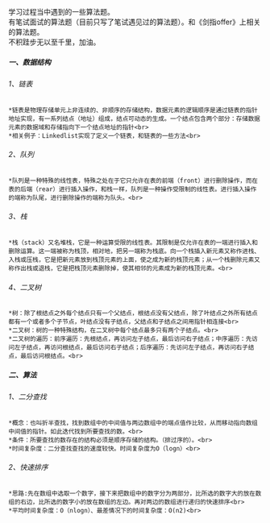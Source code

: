 学习过程当中遇到的一些算法题。<br>
有笔试面试的算法题（目前只写了笔试遇见过的算法题）。和《剑指offer》上相关的算法题。<br>
不积跬步无以至千里，加油。<br>

##### 一、数据结构<br>
   ###### 1、链表<br>
   	*链表是物理存储单元上非连续的、非顺序的存储结构，数据元素的逻辑顺序是通过链表的指针地址实现，有一系列结点（地址）组成，结点可动态的生成。一个结点包含两个部分：存储数据元素的数据域和存储指向下一个结点地址的指针<br>
	*相关例子：Linkedlist实现了定义一个链表，和链表的一些方法<br>
   ###### 2、队列<br>
   	*队列是一种特殊的线性表，特殊之处在于它只允许在表的前端（front）进行删除操作，而在表的后端（rear）进行插入操作，和栈一样，队列是一种操作受限制的线性表。进行插入操作的端称为队尾，进行删除操作的端称为队头。<br>
   ###### 3、栈<br>
   	*栈（stack）又名堆栈，它是一种运算受限的线性表。其限制是仅允许在表的一端进行插入和删除运算。这一端被称为栈顶，相对地，把另一端称为栈底。向一个栈插入新元素又称作进栈、入栈或压栈，它是把新元素放到栈顶元素的上面，使之成为新的栈顶元素；从一个栈删除元素又称作出栈或退栈，它是把栈顶元素删除掉，使其相邻的元素成为新的栈顶元素。<br>
   ###### 4、二叉树<br>
   	*树：除了根结点之外每个结点只有一个父结点，根结点没有父结点，除了叶结点之外所有结点都有一个或者多个子节点，叶结点没有子结点，父结点和子结点之间用指针相连接<br>
	*二叉树：树的一种特殊结构，在二叉树中每个结点最多只有两个子结点。<br>
	*二叉树的遍历：前序遍历：先根结点，再访问左子结点，最后访问右子结点；中序遍历：先访问左子结点，再访问根结点，最后访问右子结点；后序遍历：先访问左子结点，再访问右子结点，最后访问根结点。<br>
##### 二、算法<br>
   ###### 1、二分查找<br>
   	*概念：也叫折半查找，找到数组中的中间值与两边数组中的端点值作比较，从而移动指向数组中间值的指针。如此迭代找到所要查找的数。<br>
	*条件：所要查找的数存在的结构必须是顺序存储的结构。（排过序的）。<br>
	*时间复杂度：二分查找查找的速度较快。时间复杂度为O（logn）<br>
   ###### 2、快速排序<br>
   	*思路:先在数组中选取一个数字，接下来把数组中的数字分为两部分，比所选的数字大的放在数组的右边，比所选的数字小的放在数组的左边。再对两边的数组进行递归的快速排序<br>
	*平均时间复杂度：O（nlogn）、最差情况下的时间复杂度：O(n2)<br>
	


